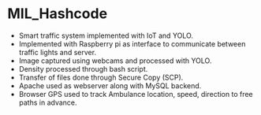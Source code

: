 # MIL_Hashcode
* Smart traffic system implemented with IoT and YOLO.
* Implemented with Raspberry pi as interface to communicate between traffic lights and server.
* Image captured using webcams and processed with YOLO.
* Density processed through bash script.
* Transfer of files done through Secure Copy (SCP).
* Apache used as webserver along with MySQL backend.
* Browser GPS used to track Ambulance location, speed, direction to free paths in advance.

